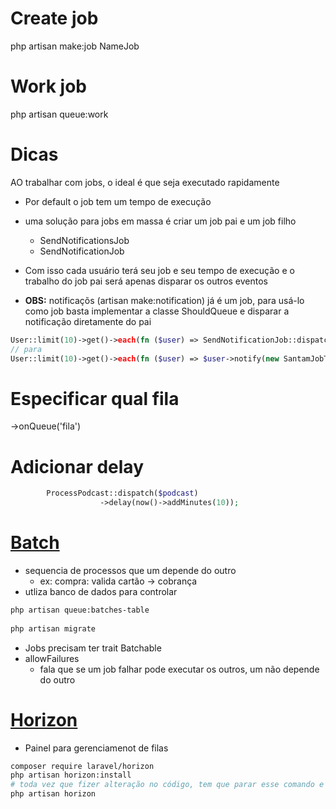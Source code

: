 # Create job
php artisan make:job NameJob
# Work job
php artisan queue:work

# Dicas
AO trabalhar com jobs, o ideal é que seja executado rapidamente
- Por default o job tem um tempo de execução
- uma solução para jobs em massa é criar um job pai e um job filho
    - SendNotificationsJob
    - SendNotificationJob
- Com isso cada usuário terá seu job e seu tempo de execução e o trabalho do job pai será apenas disparar os outros eventos

- **OBS:** notificaçõs (artisan make:notification) já é um job, para usá-lo como job basta implementar a classe ShouldQueue e disparar a notificação diretamente do pai
```php
User::limit(10)->get()->each(fn ($user) => SendNotificationJob::dispatch($user));
// para
User::limit(10)->get()->each(fn ($user) => $user->notify(new SantamJobTop()));
```

# Especificar qual fila
->onQueue('fila')

# Adicionar delay
```php
        ProcessPodcast::dispatch($podcast)
                    ->delay(now()->addMinutes(10));
```

# [Batch](https://laravel.com/docs/10.x/queues#job-batching)
- sequencia de processos que um depende do outro
    - ex: compra: valida cartão -> cobrança
- utliza banco de dados para controlar
```sh
php artisan queue:batches-table
 
php artisan migrate
```
- Jobs precisam ter trait Batchable
- allowFailures
    - fala que se um job falhar pode executar os outros, um não depende do outro

# [Horizon](https://laravel.com/docs/10.x/horizon#main-content)
- Painel para gerenciamenot de filas
```sh
composer require laravel/horizon
php artisan horizon:install
# toda vez que fizer alteração no código, tem que parar esse comando e rodar de novo
php artisan horizon
```
